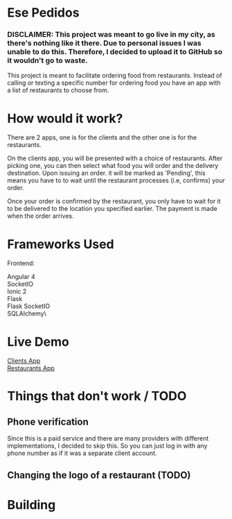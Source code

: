 # Ese Pedidos

### DISCLAIMER: This project was meant to go live in my city, as there's nothing like it there. Due to personal issues I was unable to do this. Therefore, I decided to upload it to GitHub so it wouldn't go to waste.

This project is meant to facilitate ordering food from restaurants. Instead of calling or texting a specific number for ordering food you have an app with a list of restaurants to choose from.

# How would it work?

There are 2 apps, one is for the clients and the other one is for the restaurants.

On the clients app, you will be presented with a choice of restaurants. After picking one, you can then select what food you will order and the delivery destination. Upon issuing an order. it will be marked as 'Pending', this means you have to to wait until the restaurant processes (i.e, confirms) your order.

Once your order is confirmed by the restaurant, you only have to wait for it to be delivered to the location you specified earlier. The payment is made when the order arrives.

# Frameworks Used

Frontend:

Angular 4\
SocketIO\
Ionic 2\
Flask\
Flask SocketIO\
SQLAlchemy\

# Live Demo

[Clients App](http://siwka.net/ese-pedidos/client)\
[Restaurants App](http://siwka.net/ese-pedidos/restaurant)

# Things that don't work / TODO

## Phone verification
Since this is a paid service and there are many providers with different implementations, I decided to skip this. So you can just log in with any phone number as if it was a separate client account.

## Changing the logo of a restaurant (TODO)

# Building


